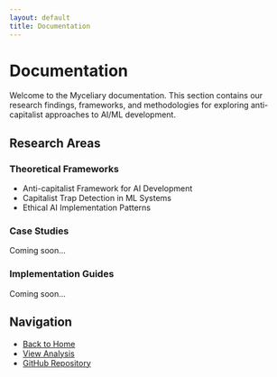 ```yaml
---
layout: default
title: Documentation
---
```


# Documentation

Welcome to the Myceliary documentation. This section contains our research findings, frameworks, and methodologies for exploring anti-capitalist approaches to AI/ML development.

## Research Areas

### Theoretical Frameworks
- Anti-capitalist Framework for AI Development
- Capitalist Trap Detection in ML Systems
- Ethical AI Implementation Patterns

### Case Studies
Coming soon...

### Implementation Guides
Coming soon...

## Navigation

- [Back to Home](../)
- [View Analysis](../analysis/)
- [GitHub Repository](https://github.com/jwynia/myceliary)

